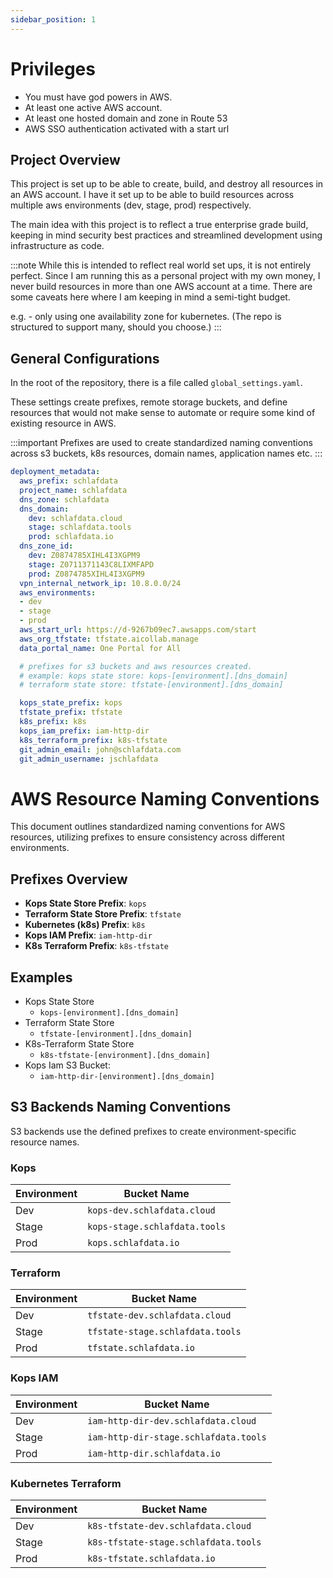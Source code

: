 ```yaml
---
sidebar_position: 1
---
```


# Privileges

* You must have god powers in AWS.
* At least one active AWS account.
* At least one hosted domain and zone in Route 53
* AWS SSO authentication activated with a start url

## Project Overview

This project is set up to be able to create, build, and destroy all resources in an AWS account. I have it set up to be able to build resources across multiple aws environments (dev, stage, prod) respectively.

The main idea with this project is to reflect a true enterprise grade build, keeping in mind security best practices and streamlined development using infrastructure as code.

:::note
While this is intended to reflect real world set ups, it is not entirely perfect. Since I am running this as a personal project with my own money, I never build resources in more than one AWS account at a time. There are some caveats here where I am keeping in mind a semi-tight budget. 

e.g. - only using one availability zone for kubernetes.
    (The repo is structured to support many, should you choose.)
:::


## General Configurations

In the root of the repository, there is a file called `global_settings.yaml`.

These settings create prefixes, remote storage buckets, and define resources that would not make sense to automate or require some kind of existing resource in AWS.

:::important
Prefixes are used to create standardized naming conventions across s3 buckets, k8s resources, domain names, application names etc.
:::

```yaml title="global_settings.yaml"
deployment_metadata:
  aws_prefix: schlafdata
  project_name: schlafdata
  dns_zone: schlafdata
  dns_domain:
    dev: schlafdata.cloud
    stage: schlafdata.tools
    prod: schlafdata.io
  dns_zone_id:
    dev: Z0874785XIHL4I3XGPM9
    stage: Z0711371143C8LIXMFAPD
    prod: Z0874785XIHL4I3XGPM9
  vpn_internal_network_ip: 10.8.0.0/24
  aws_environments:
  - dev
  - stage
  - prod
  aws_start_url: https://d-9267b09ec7.awsapps.com/start
  aws_org_tfstate: tfstate.aicollab.manage
  data_portal_name: One Portal for All

  # prefixes for s3 buckets and aws resources created.
  # example: kops state store: kops-[environment].[dns_domain]
  # terraform state store: tfstate-[environment].[dns_domain]

  kops_state_prefix: kops
  tfstate_prefix: tfstate
  k8s_prefix: k8s
  kops_iam_prefix: iam-http-dir
  k8s_terraform_prefix: k8s-tfstate
  git_admin_email: john@schlafdata.com
  git_admin_username: jschlafdata
```


# AWS Resource Naming Conventions

This document outlines standardized naming conventions for AWS resources, utilizing prefixes to ensure consistency across different environments.

## Prefixes Overview

- **Kops State Store Prefix**: `kops`
- **Terraform State Store Prefix**: `tfstate`
- **Kubernetes (k8s) Prefix**: `k8s`
- **Kops IAM Prefix**: `iam-http-dir`
- **K8s Terraform Prefix**: `k8s-tfstate`

## Examples

- Kops State Store
    * `kops-[environment].[dns_domain]`
- Terraform State Store
    * `tfstate-[environment].[dns_domain]`
- K8s-Terraform State Store
    * `k8s-tfstate-[environment].[dns_domain]`
- Kops Iam S3 Bucket:
    * `iam-http-dir-[environment].[dns_domain]`


## S3 Backends Naming Conventions

S3 backends use the defined prefixes to create environment-specific resource names.

### Kops

| Environment | Bucket Name                 |
|-------------|-----------------------------|
| Dev         | `kops-dev.schlafdata.cloud` |
| Stage       | `kops-stage.schlafdata.tools` |
| Prod        | `kops.schlafdata.io`        |

### Terraform

| Environment | Bucket Name                     |
|-------------|---------------------------------|
| Dev         | `tfstate-dev.schlafdata.cloud`  |
| Stage       | `tfstate-stage.schlafdata.tools`|
| Prod        | `tfstate.schlafdata.io`         |

### Kops IAM

| Environment | Bucket Name                        |
|-------------|------------------------------------|
| Dev         | `iam-http-dir-dev.schlafdata.cloud`|
| Stage       | `iam-http-dir-stage.schlafdata.tools`|
| Prod        | `iam-http-dir.schlafdata.io`       |

### Kubernetes Terraform

| Environment | Bucket Name                         |
|-------------|-------------------------------------|
| Dev         | `k8s-tfstate-dev.schlafdata.cloud`  |
| Stage       | `k8s-tfstate-stage.schlafdata.tools`|
| Prod        | `k8s-tfstate.schlafdata.io`         |

